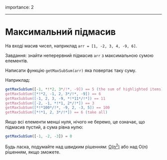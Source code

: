 importance: 2

---

# Максимальний підмасив

На вході масив чисел, наприклад `arr = [1, -2, 3, 4, -9, 6]`.

Завдання: знайти неперервний підмасив `arr` з максимальною сумою елементів.

Написати функцію `getMaxSubSum(arr)` яка повертає таку суму.

Наприклад:

```js
getMaxSubSum([-1, *!*2, 3*/!*, -9]) == 5 (the sum of highlighted items)
getMaxSubSum([*!*2, -1, 2, 3*/!*, -9]) == 6
getMaxSubSum([-1, 2, 3, -9, *!*11*/!*]) == 11
getMaxSubSum([-2, -1, *!*1, 2*/!*]) == 3
getMaxSubSum([*!*100*/!*, -9, 2, -3, 5]) == 100
getMaxSubSum([*!*1, 2, 3*/!*]) == 6 (take all)
```

Якщо всі елементи менші нуля, нічого не беремо, це означає, що підмасив пустий, а сума рівна нулю:

```js
getMaxSubSum([-1, -2, -3]) = 0
```

Будь ласка, подумайте над швидким рішенням: [O(n<sup>2</sup>)](https://en.wikipedia.org/wiki/Big_O_notation) або над O(n) рішенням, якщо зможете.
